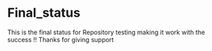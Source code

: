 # Final_status
This is the final status for Repository testing making it work with the success !! Thanks for giving support
